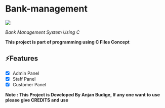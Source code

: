 # Bank-management

<img src="https://anjan-budige.github.io/profile/img/bank-management.png" style="border-radius:10%">

*Bank Management System Using C*

**This project is part of programming using C Files Concept**



## ⚡️Features
- [x] Admin Panel
- [x] Staff Panel
- [x] Customer Panel

**Note : This Project is Developed By Anjan Budige, If any one want to use please give CREDITS and use**

